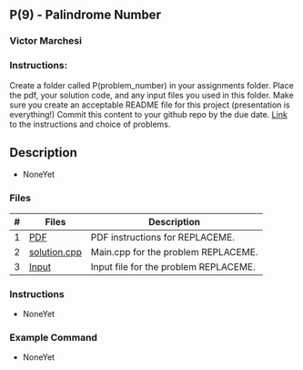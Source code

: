 ## P(9) - Palindrome Number
### Victor Marchesi
### Instructions:

Create a folder called P(problem_number) in your assignments folder.
Place the pdf, your solution code, and any input files you used in this folder.
Make sure you create an acceptable README file for this project (presentation is everything!)
Commit this content to your github repo by the due date. 
[Link](https://github.com/rugbyprof/4883-Programming_Techniques/tree/master/Assignments/A05) to the instructions and choice of problems.

## Description

- NoneYet

### Files

|   #   | Files    | Description                      |
| :---: | -------- | -------------------------------- |
|  1  | [PDF](./REPLACEME.pdf) | PDF instructions for REPLACEME. |
|  2  | [solution.cpp](./solution.cpp) | Main.cpp for the problem REPLACEME. |
|  3  | [Input](./REPLACEME.txt) | Input file for the problem REPLACEME. |


### Instructions

- NoneYet



### Example Command

- NoneYet
